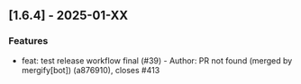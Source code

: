 ## [1.6.4] - 2025-01-XX

### Features
* feat: test release workflow final (#39) - Author: PR not found (merged by mergify[bot]) (a876910), closes #413
